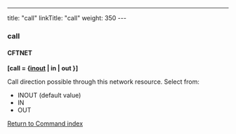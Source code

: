 ---
title: "call"
linkTitle: "call"
weight: 350
--- <span id="call"></span>

### call

#### CFTNET

****[call = {<u>inout</u> &#124; in &#124; out }]****

Call direction possible through this network resource. Select from:

- INOUT
    (default value)
- IN
- OUT

[Return to Command index](../../)
